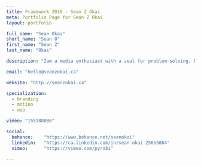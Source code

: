 ```yaml
---
title: Framework 2016 - Sean Z Okai
meta: Portfolio Page for Sean Z Okai
layout: portfolio

full_name: "Sean Okai"
short_name: "Sean O"
first_name: "Sean Z"
last_name: "Okai"

description: "Iam a media enthusiast with a zeal for problem-solving. Digital handyman by day, pixel seller at night. Also a highly ranked wafer connoisseur"

email: "hello@seanzokai.ca"

website: "http://seanzokai.ca"

specialization:
  - branding
  - motion
  - web

vimeo: "155188086"

social:
  behance:    "https://www.behance.net/seanokai"
  linkedin:   "https://ca.linkedin.com/in/sean-okai-256b5864"
  vimeo:      "https://vimeo.com/pyrobi"

---
```

